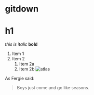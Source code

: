 # gitdown


# h1
*this is italic*
__bold__

1. Item 1
1. Item 2
	1. Item 2a
	1. Item 2b
![atlas](/../../web/img/cu-boulder-atlas.jpg)

As Fergie said:
> Boys just come and go
> like seasons.